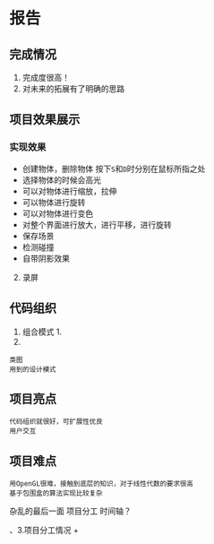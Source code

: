 # 报告


## 完成情况

1. 完成度很高！
2. 对未来的拓展有了明确的思路 

## 项目效果展示

### 实现效果
- 创建物体，删除物体
按下`S`和`D`时分别在鼠标所指之处
- 选择物体的时候会高光
- 可以对物体进行缩放，拉伸
- 可以物体进行旋转
- 可以对物体进行变色
- 对整个界面进行放大，进行平移，进行旋转 
- 保存场景
- 检测碰撞
- 自带阴影效果
2. 录屏


## 代码组织

1. 组合模式
    1. 
1. 


	类图
	用到的设计模式

## 项目亮点
	代码组织就很好，可扩展性优良 
	用户交互 
## 项目难点
	用OpenGL很难，接触到底层的知识，对于线性代数的要求很高
	基于包围盒的算法实现比较复杂
杂乱的最后一面
	项目分工
	时间轴？ 
	



、3.项目分工情况 +  